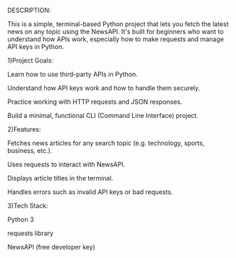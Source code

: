 DESCRIPTION:

This is a simple, terminal-based Python project that lets you fetch the latest news on any topic using the NewsAPI. It's built for beginners who want to understand how APIs work, especially how to make requests and manage API keys in Python.


1)Project Goals:

Learn how to use third-party APIs in Python.

Understand how API keys work and how to handle them securely.

Practice working with HTTP requests and JSON responses.

Build a minimal, functional CLI (Command Line Interface) project.


2)Features:

Fetches news articles for any search topic (e.g. technology, sports, business, etc.).

Uses requests to interact with NewsAPI.

Displays article titles in the terminal.

Handles errors such as invalid API keys or bad requests.


3)Tech Stack:

Python 3

requests library

NewsAPI (free developer key)
